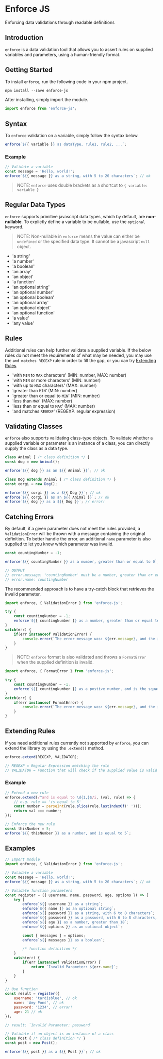 # Enforce JS
Enforcing data validations through readable definitions

## Introduction
`enforce` is a data validation tool that allows you to assert rules on supplied variables and parameters, using a human-friendly format.

## Getting Started
To install `enforce`, run the following code in your npm project.

```javascript
npm install --save enforce-js
```
After installing, simply import the module.

```javascript
import enforce from 'enforce-js';
```

## Syntax
To `enforce` validation on a variable, simply follow the syntax below.

```javascript
enforce`${{ variable }} as dataType, rule1, rule2, ...`;
```

### Example

```javascript
// Validate a variable
const message = 'Hello, world!';
enforce`${{ message }} as a string, with 5 to 20 characters`; // ok
```

> NOTE: `enforce` uses double brackets as a shortcut to `{ variable: variable }`

## Regular Data Types
`enforce` supports primitive javascript data types, which by default, are __non-nullable__. To explictly define a variable to be nullable, use the `optional` keyword.

> NOTE: Non-nullable in `enforce` means the value can either be `undefined` or the specified data type. It cannot be a javascript `null` object.

- 'a string'
- 'a number'
- 'a boolean'
- 'an array'
- 'an object'
- 'a function'
- 'an optional string'
- 'an optional number'
- 'an optional boolean'
- 'an optional array'
- 'an optional object'
- 'an optional function'
- 'a value'
- 'any value'

## Rules
Additional rules can help further validate a supplied variable. If the below rules do not meet the requirements of what may be needed, you may use the `and matches REGEXP` rule in order to fill the gap, or you can try [Extending Rules](#extending-rules).

- 'with `MIN` to `MAX` characters' (MIN: number, MAX: number)
- 'with `MIN` or more characters' (MIN: number)
- 'with up to `MAX` characters' (MAX: number)
- 'greater than `MIN`' (MIN: number)
- 'greater than or equal to `MIN`' (MIN: number)
- 'less than `MAX`' (MAX: number)
- 'less than or equal to `MAX`' (MAX: number)
- 'and matches `REGEXP`' (REGEXP: regular expression)

## Validating Classes

`enforce` also supports validating class-type objects. To validate whether a supplied variable or parameter is an instance of a class, you can directly supply the class as a data type.

```javascript
class Animal { /* class definition */ }
const dog = new Animal();

enforce`${{ dog }} as an ${{ Animal }}`; // ok

class Dog extends Animal { /* class definition */ }
const corgi = new Dog();

enforce`${{ corgi }} as a ${{ Dog }}`; // ok
enforce`${{ corgi }} as an ${{ Animal }}`; // ok
enforce`${{ dog }} as a ${{ Dog }}`; // error!
```

## Catching Errors

By default, if a given parameter does not meet the rules provided, a `ValidationError` will be thrown with a message containing the original definition. To better handle the error, an additional `name` parameter is also supplied to let you know which parameter was invalid.

```javascript
const countingNumber = -1;

enforce`${{ countingNumber }} as a number, greater than or equal to 0`;

// OUTPUT
// error.message: 'countingNumber' must be a number, greater than or equal to 0
// error.name: countingNumber
```

The recommended approach is to have a try-catch block that retrieves the invalid parameter.

```javascript
import enforce, { ValidationError } from 'enforce-js';

try {
    const countingNumber = -1;
    enforce`${{ countingNumber }} as a number, greater than or equal to 0`;
}
catch(err) {
    if(err instanceof ValidationError) {
        console.error(`The error message was: ${err.message}, and the invalid parameter is: ${err.name}`);
    }
}
```

> NOTE: `enforce` format is also validated and throws a `FormatError` when the supplied definition is invalid.

```javascript
import enforce, { FormatError } from 'enforce-js';

try {
    const countingNumber = -1;
    enforce`${{ countingNumber }} as a postive number, and is the square root of 4`;
}
catch(err) {
    if(err instanceof FormatError) {
        console.error(`The error message was: ${err.message}, and the invalid parameter is: ${err.name}`);
    }
}
```

## Extending Rules

If you need additional rules currently not supported by `enforce`, you can extend the library by using the `.extend()` method. 

```javascript
enforce.extend(REGEXP, VALIDATOR);

// REGEXP = Regular Expression matching the rule
// VALIDATOR = Function that will check if the supplied value is valid
```

### Example

```javascript
// Extend a new rule
enforce.extend(/^and is equal to \d{1,}$/i, (val, rule) => {
    // e.g. rule == 'is equal to 5'
    const number = parseInt(rule.slice(rule.lastIndexOf(' ')));
    return val === number;
});

// Enforce the new rule
const thisNumber = 5;
enforce`${{ thisNumber }} as a number, and is equal to 5`;
```

## Examples

```javascript
// Import module
import enforce, { ValidationError } from 'enforce-js';

// Validate a variable
const message = 'Hello, world!';
enforce`${{ message }} as a string, with 5 to 20 characters`; // ok

// Validate function parameters
const register = ({ username, name, password, age, options }) => {
    try {
        enforce`${{ username }} as a string`;
        enforce`${{ name }} as an optional string`;
        enforce`${{ password }} as a string, with 6 to 8 characters`;
        enforce`${{ password }} as a password, with 6 to 8 characters, and matches /^\\d{6,8}$/i`;
        enforce`${{ age }} as a number, greater than 18`;
        enforce`${{ options }} as an optional object`;

        const { messages } = options;
        enforce`${{ messages }} as a boolean`;

        /* function definition */
    }
    catch(err) {
        if(err instanceof ValidationError) {
            return `Invalid Parameter: ${err.name}`;
        }
    }
}

// Use function
const result = register({
    username: 'tardisblue', // ok
    name: 'Amy Pond', // ok
    password: '1234', // error!
    age: 21 // ok
});

// result: `Invalid Parameter: password`

// Validate if an object is an instance of a class
class Post { /* class definition */ }
const post = new Post();

enforce`${{ post }} as a ${{ Post }}`; // ok
```
